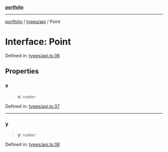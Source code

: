 [**portfolio**](../../../README.md)

***

[portfolio](../../../modules.md) / [types/api](../README.md) / Point

# Interface: Point

Defined in: [types/api.ts:36](https://github.com/tnorlund/Portfolio/blob/cb8161ab71846752f65afd52df3725bda3c26c52/portfolio/types/api.ts#L36)

## Properties

### x

> **x**: `number`

Defined in: [types/api.ts:37](https://github.com/tnorlund/Portfolio/blob/cb8161ab71846752f65afd52df3725bda3c26c52/portfolio/types/api.ts#L37)

***

### y

> **y**: `number`

Defined in: [types/api.ts:38](https://github.com/tnorlund/Portfolio/blob/cb8161ab71846752f65afd52df3725bda3c26c52/portfolio/types/api.ts#L38)
